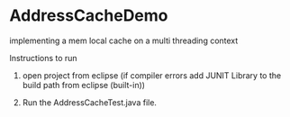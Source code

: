 # AddressCacheDemo
implementing a mem local cache on a multi threading context

Instructions to run  

1) open project from eclipse (if compiler errors add JUNIT Library to the build path from eclipse (built-in))

2) Run the AddressCacheTest.java file.

